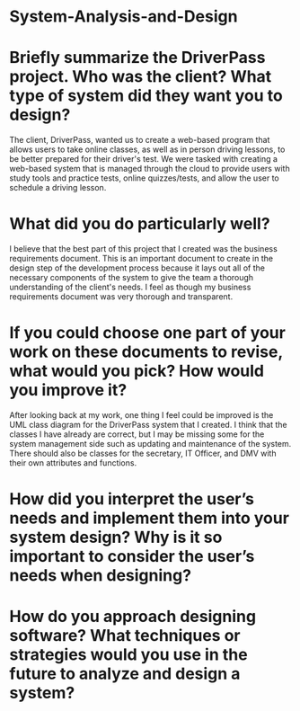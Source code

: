 # System-Analysis-and-Design
# Briefly summarize the DriverPass project. Who was the client? What type of system did they want you to design?
The client, DriverPass, wanted us to create a web-based program that allows users to take online classes, as well as in person driving lessons, to be better prepared for their driver's test. We were tasked with creating a web-based system that is managed through the cloud to provide users with study tools and practice tests, online quizzes/tests, and allow the user to schedule a driving lesson. 

# What did you do particularly well?
I believe that the best part of this project that I created was the business requirements document. This is an important document to create in the design step of the development process because it lays out all of the necessary components of the system to give the team a thorough understanding of the client's needs. I feel as though my business requirements document was very thorough and transparent. 

# If you could choose one part of your work on these documents to revise, what would you pick? How would you improve it?
After looking back at my work, one thing I feel could be improved is the UML class diagram for the DriverPass system that I created. I think that the classes I have already are correct, but I may be missing some for the system management side such as updating and maintenance of the system. There should also be classes for the secretary, IT Officer, and DMV with their own attributes and functions. 

# How did you interpret the user’s needs and implement them into your system design? Why is it so important to consider the user’s needs when designing?


# How do you approach designing software? What techniques or strategies would you use in the future to analyze and design a system?
